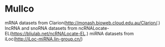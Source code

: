# Mullco
mRNA datasets from Clarion(http://monash.bioweb.cloud.edu.au/Clarion/.)
lncRNA and snoRNA datasets from ncRNALocate-EL(https://bliulab.net/ncRNALocate-EL.)
miRNA datasets from iLoc(http://iLoc-miRNA.lin-group.cn/)